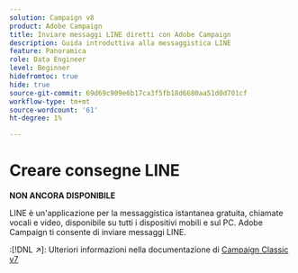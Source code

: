 ```yaml
---
solution: Campaign v8
product: Adobe Campaign
title: Inviare messaggi LINE diretti con Adobe Campaign
description: Guida introduttiva alla messaggistica LINE
feature: Panoramica
role: Data Engineer
level: Beginner
hidefromtoc: true
hide: true
source-git-commit: 69d69c909e6b17ca3f5fb18d6680aa51d0d701cf
workflow-type: tm+mt
source-wordcount: '61'
ht-degree: 1%

---
```


# Creare consegne LINE


**NON ANCORA DISPONIBILE**


LINE è un&#39;applicazione per la messaggistica istantanea gratuita, chiamate vocali e video, disponibile su tutti i dispositivi mobili e sul PC. Adobe Campaign ti consente di inviare messaggi LINE.

:[!DNL :arrow_upper_right:]: Ulteriori informazioni nella documentazione di [Campaign Classic v7](https://experienceleague.adobe.com/docs/campaign-classic/using/sending-messages/line-channel.html)

